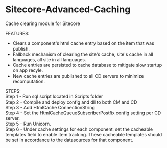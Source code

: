 # Sitecore-Advanced-Caching
Cache clearing module for Sitecore

FEATURES:  
- Clears a component's html cache entry based on the item that was publish.   
- Fallback mechanism of clearing the site's cache, site's cache in all languages, all site in all languages.  
- Cache entries are persisted to cache database to mitigate slow startup on app recyle.  
- New cache entries are published to all CD servers to minimize recomputation.  

STEPS:  
Step 1 - Run sql script located in Scripts folder  
Step 2 - Compile and deploy config and dll to both CM and CD  
Step 3 - Add HtmlCache ConnectionString  
Step 4 - Set the HtmlCacheQueueSubscriberPostfix config setting per CD server.  
Step 5 - Run Unicorn.  
Step 6 - Under cache settings for each component, set the cacheable templates field to enable item tracking. These cacheable templates should be set in accordance to the datasources for that component.  
